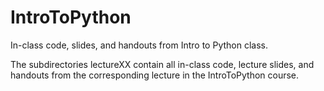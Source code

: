 # IntroToPython

In-class code, slides, and handouts from Intro to Python class.

The subdirectories lectureXX contain all in-class code, lecture slides, and handouts from the corresponding lecture in the IntroToPython course.
